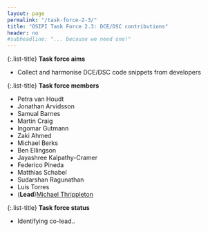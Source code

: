 ```yaml
---
layout: page
permalink: "/task-force-2-3/"
title: "OSIPI Task Force 2.3: DCE/DSC contributions"
header: no
#subheadline: "... because we need one!"
---
```


{:.list-title}
**Task force aims**

- Collect and harmonise DCE/DSC code snippets from developers 

{:.list-title}
**Task force members**  

- Petra van Houdt
- Jonathan Arvidsson
- Samual Barnes
- Martin Craig
- Ingomar Gutmann
- Zaki Ahmed
- Michael Berks
- Ben Ellingson
- Jayashree Kalpathy-Cramer
- Federico Pineda
- Matthias Schabel
- Sudarshan Ragunathan
- Luis Torres
- (**Lead**)[Michael Thrippleton](https://www.ed.ac.uk/profile/dr-michael-thrippleton)


{:.list-title}
**Task force status**  

- Identifying co-lead..


